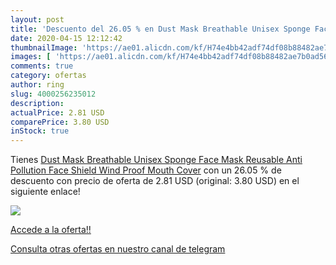 ```yaml
---
layout: post
title: 'Descuento del 26.05 % en Dust Mask Breathable Unisex Sponge Face '
date: 2020-04-15 12:12:42
thumbnailImage: 'https://ae01.alicdn.com/kf/H74e4bb42adf74df08b88482ae7b0ad56N/Dust-Mask-Breathable-Unisex-Sponge-Face-Mask-Reusable-Anti-Pollution-Face-Shield-Wind-Proof-Mouth-Cover.jpg_350x350._SL200_.jpg'
images: [ 'https://ae01.alicdn.com/kf/H74e4bb42adf74df08b88482ae7b0ad56N/Dust-Mask-Breathable-Unisex-Sponge-Face-Mask-Reusable-Anti-Pollution-Face-Shield-Wind-Proof-Mouth-Cover.jpg_350x350._SL200_.jpg' ]
comments: true
category: ofertas
author: ring
slug: 4000256235012
description:
actualPrice: 2.81 USD
comparePrice: 3.80 USD
inStock: true
---
```


Tienes [Dust Mask Breathable Unisex Sponge Face Mask Reusable Anti Pollution Face Shield Wind Proof Mouth Cover](https://www.amazon.com/dp/4000256235012/?tag=redken08-20) con un 26.05 % de descuento con precio de oferta de 2.81 USD (original: 3.80 USD) en el siguiente enlace!

[![](https://ae01.alicdn.com/kf/H74e4bb42adf74df08b88482ae7b0ad56N/Dust-Mask-Breathable-Unisex-Sponge-Face-Mask-Reusable-Anti-Pollution-Face-Shield-Wind-Proof-Mouth-Cover.jpg_350x350._SL200_.jpg)](https://www.amazon.com/dp/4000256235012/?tag=redken08-20)

[Accede a la oferta!!](https://www.amazon.com/dp/4000256235012/?tag=redken08-20)

[Consulta otras ofertas en nuestro canal de telegram](https://t.me/s/ofertas25)
